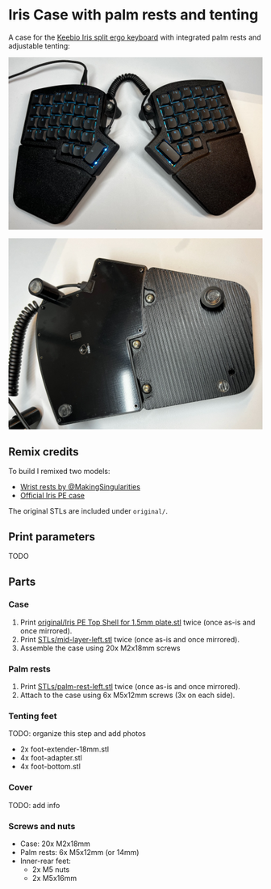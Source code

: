 # Iris Case with palm rests and tenting

A case for the [Keebio Iris split ergo keyboard][1] with integrated palm rests and adjustable tenting:

![Full view](./images/full.jpg)

![Bottom](./images/bottom.jpg)

## Remix credits

To build I remixed two models:

- [Wrist rests by @MakingSingularities](https://www.printables.com/model/437115-keebio-iris-keyboard-wrist-rests)
- [Official Iris PE case](https://github.com/keebio/iris-case)

The original STLs are included under `original/`.

## Print parameters

TODO

## Parts

### Case

1. Print [original/Iris PE Top Shell for 1.5mm plate.stl](original/Iris%20PE%20Top%20Shell%20for%201.5mm%20plate.stl)
   twice (once as-is and once mirrored).
2. Print [STLs/mid-layer-left.stl](STLs/mid-layer-left.stl) twice (once as-is
   and once mirrored).
3. Assemble the case using 20x M2x18mm screws

### Palm rests

1. Print [STLs/palm-rest-left.stl](STLs/palm-rest-left.stl) twice (once as-is
   and once mirrored).
2. Attach to the case using 6x M5x12mm screws (3x on each side).

### Tenting feet

TODO: organize this step and add photos

- 2x foot-extender-18mm.stl
- 4x foot-adapter.stl
- 4x foot-bottom.stl

### Cover

TODO: add info

### Screws and nuts

- Case: 20x M2x18mm
- Palm rests: 6x M5x12mm (or 14mm)
- Inner-rear feet:
  - 2x M5 nuts
  - 2x M5x16mm

[1]: https://keeb.io/collections/iris-split-ergonomic-keyboard
